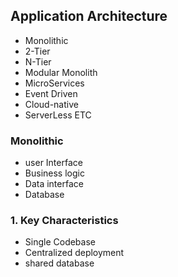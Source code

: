 ## Application Architecture

- Monolithic
- 2-Tier
- N-Tier
- Modular Monolith
- MicroServices
- Event Driven
- Cloud-native
- ServerLess ETC

### Monolithic

- user Interface
- Business logic
- Data interface
- Database

### 1. Key Characteristics

- Single Codebase
- Centralized deployment
- shared database
